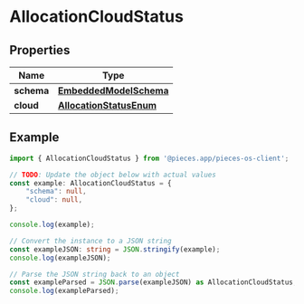 
# AllocationCloudStatus


## Properties

Name | Type
------------ | -------------
**schema** | [**EmbeddedModelSchema**](EmbeddedModelSchema)
**cloud** | [**AllocationStatusEnum**](AllocationStatusEnum)

## Example

```typescript
import { AllocationCloudStatus } from '@pieces.app/pieces-os-client';

// TODO: Update the object below with actual values
const example: AllocationCloudStatus = {
    "schema": null,
    "cloud": null,
};

console.log(example);

// Convert the instance to a JSON string
const exampleJSON: string = JSON.stringify(example);
console.log(exampleJSON);

// Parse the JSON string back to an object
const exampleParsed = JSON.parse(exampleJSON) as AllocationCloudStatus;
console.log(exampleParsed);
```


